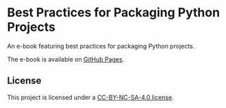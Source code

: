 # Best Practices for Packaging Python Projects

An e-book featuring best practices for packaging Python projects.

The e-book is available on [GitHub Pages](https://capjamesg.github.io/python-packaging-best-practices/).

## License

This project is licensed under a [CC-BY-NC-SA-4.0 license](LICENSE).